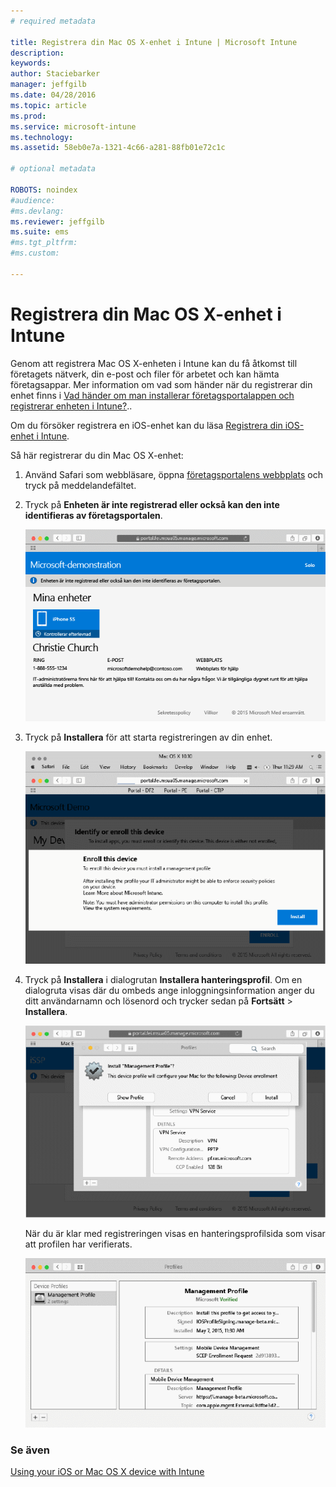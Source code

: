 ```yaml
---
# required metadata

title: Registrera din Mac OS X-enhet i Intune | Microsoft Intune
description:
keywords:
author: Staciebarker
manager: jeffgilb
ms.date: 04/28/2016
ms.topic: article
ms.prod:
ms.service: microsoft-intune
ms.technology:
ms.assetid: 58eb0e7a-1321-4c66-a281-88fb01e72c1c

# optional metadata

ROBOTS: noindex
#audience:
#ms.devlang:
ms.reviewer: jeffgilb
ms.suite: ems
#ms.tgt_pltfrm:
#ms.custom:

---
```



# Registrera din Mac OS X-enhet i Intune

Genom att registrera Mac OS X-enheten i Intune kan du få åtkomst till företagets nätverk, din e-post och filer för arbetet och kan hämta företagsappar. Mer information om vad som händer när du registrerar din enhet finns i [Vad händer om man installerar företagsportalappen och registrerar enheten i Intune?](what-happens-if-you-install-the-company-portal-app-and-enroll-your-device-in-intune-ios.md)..

Om du försöker registrera en iOS-enhet kan du läsa [Registrera din iOS-enhet i Intune](enroll-your-device-in-intune-ios.md).


Så här registrerar du din Mac OS X-enhet:

1.  Använd Safari som webbläsare, öppna [företagsportalens webbplats](https://portal.manage.microsoft.com) och tryck på meddelandefältet.

2.  Tryck på **Enheten är inte registrerad eller också kan den inte identifieras av företagsportalen**.

    ![device-not-enrolled](./media/1-macosx-enroll-tap-enroll.png) 

3.  Tryck på **Installera** för att starta registreringen av din enhet.

    ![tap-install-to-enroll](./media/2-macosx-enroll--install-button.png) 

4.  Tryck på **Installera** i dialogrutan **Installera hanteringsprofil**. Om en dialogruta visas där du ombeds ange inloggningsinformation anger du ditt användarnamn och lösenord och trycker sedan på **Fortsätt** &gt; **Installera**.

    ![install-management-profile](./media/3-macosx-enroll-tap-install.png) 

    När du är klar med registreringen visas en hanteringsprofilsida som visar att profilen har verifierats.

    ![management-profile-verified](./media/4-macosx-enroll-done.png) 

### Se även
[Using your iOS or Mac OS X device with Intune](using-your-ios-or-mac-os-x-device-with-intune.md)

<!--HONumber=May16_HO1-->


